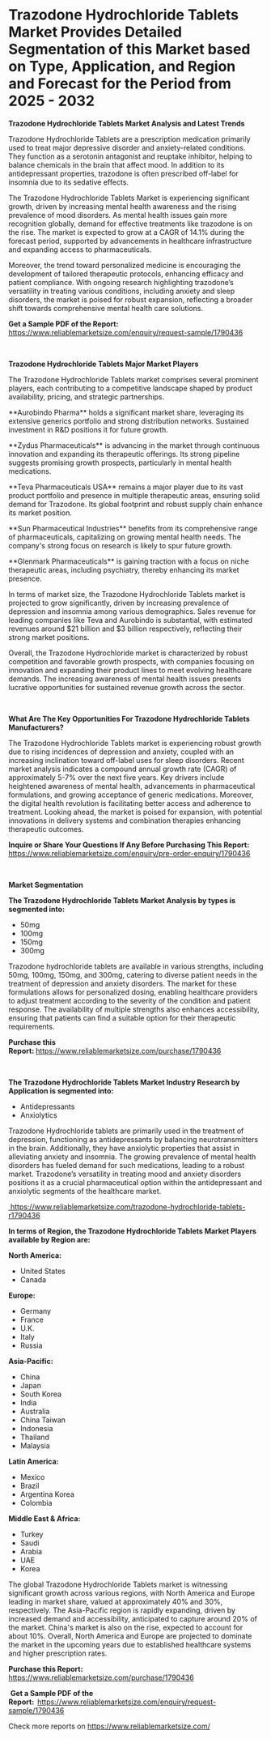 <p><h1>Trazodone Hydrochloride Tablets Market Provides Detailed Segmentation of this Market based on Type, Application, and Region and Forecast for the Period from 2025 - 2032</h1></p><p><strong>Trazodone Hydrochloride Tablets Market Analysis and Latest Trends</strong></p>
<p><p>Trazodone Hydrochloride Tablets are a prescription medication primarily used to treat major depressive disorder and anxiety-related conditions. They function as a serotonin antagonist and reuptake inhibitor, helping to balance chemicals in the brain that affect mood. In addition to its antidepressant properties, trazodone is often prescribed off-label for insomnia due to its sedative effects.</p><p>The Trazodone Hydrochloride Tablets Market is experiencing significant growth, driven by increasing mental health awareness and the rising prevalence of mood disorders. As mental health issues gain more recognition globally, demand for effective treatments like trazodone is on the rise. The market is expected to grow at a CAGR of 14.1% during the forecast period, supported by advancements in healthcare infrastructure and expanding access to pharmaceuticals.</p><p>Moreover, the trend toward personalized medicine is encouraging the development of tailored therapeutic protocols, enhancing efficacy and patient compliance. With ongoing research highlighting trazodone’s versatility in treating various conditions, including anxiety and sleep disorders, the market is poised for robust expansion, reflecting a broader shift towards comprehensive mental health care solutions.</p></p>
<p><strong>Get a Sample PDF of the Report:&nbsp;</strong> <a href="https://www.reliablemarketsize.com/enquiry/request-sample/1790436?utm_campaign=2453&utm_medium=2&utm_source=Github&utm_content=ia&utm_term=08032025&utm_id=trazodone-hydrochloride-tablets">https://www.reliablemarketsize.com/enquiry/request-sample/1790436</a></p>
<p>&nbsp;</p>
<p><strong>Trazodone Hydrochloride Tablets Major Market Players</strong></p>
<p><p>The Trazodone Hydrochloride Tablets market comprises several prominent players, each contributing to a competitive landscape shaped by product availability, pricing, and strategic partnerships.</p><p>**Aurobindo Pharma** holds a significant market share, leveraging its extensive generics portfolio and strong distribution networks. Sustained investment in R&D positions it for future growth.</p><p>**Zydus Pharmaceuticals** is advancing in the market through continuous innovation and expanding its therapeutic offerings. Its strong pipeline suggests promising growth prospects, particularly in mental health medications.</p><p>**Teva Pharmaceuticals USA** remains a major player due to its vast product portfolio and presence in multiple therapeutic areas, ensuring solid demand for Trazodone. Its global footprint and robust supply chain enhance its market position.</p><p>**Sun Pharmaceutical Industries** benefits from its comprehensive range of pharmaceuticals, capitalizing on growing mental health needs. The company's strong focus on research is likely to spur future growth.</p><p>**Glenmark Pharmaceuticals** is gaining traction with a focus on niche therapeutic areas, including psychiatry, thereby enhancing its market presence. </p><p>In terms of market size, the Trazodone Hydrochloride Tablets market is projected to grow significantly, driven by increasing prevalence of depression and insomnia among various demographics. Sales revenue for leading companies like Teva and Aurobindo is substantial, with estimated revenues around $21 billion and $3 billion respectively, reflecting their strong market positions.</p><p>Overall, the Trazodone Hydrochloride market is characterized by robust competition and favorable growth prospects, with companies focusing on innovation and expanding their product lines to meet evolving healthcare demands. The increasing awareness of mental health issues presents lucrative opportunities for sustained revenue growth across the sector.</p></p>
<p>&nbsp;</p>
<p><strong>What Are The Key Opportunities For Trazodone Hydrochloride Tablets Manufacturers?</strong></p>
<p><p>The Trazodone Hydrochloride Tablets market is experiencing robust growth due to rising incidences of depression and anxiety, coupled with an increasing inclination toward off-label uses for sleep disorders. Recent market analysis indicates a compound annual growth rate (CAGR) of approximately 5-7% over the next five years. Key drivers include heightened awareness of mental health, advancements in pharmaceutical formulations, and growing acceptance of generic medications. Moreover, the digital health revolution is facilitating better access and adherence to treatment. Looking ahead, the market is poised for expansion, with potential innovations in delivery systems and combination therapies enhancing therapeutic outcomes.</p></p>
<p><strong>Inquire or Share Your Questions If Any Before Purchasing This Report:</strong> <a href="https://www.reliablemarketsize.com/enquiry/pre-order-enquiry/1790436?utm_campaign=2453&utm_medium=2&utm_source=Github&utm_content=ia&utm_term=08032025&utm_id=trazodone-hydrochloride-tablets">https://www.reliablemarketsize.com/enquiry/pre-order-enquiry/1790436</a></p>
<p>&nbsp;</p>
<p><strong>Market Segmentation</strong></p>
<p><strong>The Trazodone Hydrochloride Tablets Market Analysis by types is segmented into:</strong></p>
<p><ul><li>50mg</li><li>100mg</li><li>150mg</li><li>300mg</li></ul></p>
<p><p>Trazodone hydrochloride tablets are available in various strengths, including 50mg, 100mg, 150mg, and 300mg, catering to diverse patient needs in the treatment of depression and anxiety disorders. The market for these formulations allows for personalized dosing, enabling healthcare providers to adjust treatment according to the severity of the condition and patient response. The availability of multiple strengths also enhances accessibility, ensuring that patients can find a suitable option for their therapeutic requirements.</p></p>
<p><strong>Purchase this Report:&nbsp;</strong><a href="https://www.reliablemarketsize.com/purchase/1790436?utm_campaign=2453&utm_medium=2&utm_source=Github&utm_content=ia&utm_term=08032025&utm_id=trazodone-hydrochloride-tablets">https://www.reliablemarketsize.com/purchase/1790436</a></p>
<p>&nbsp;</p>
<p><strong>The Trazodone Hydrochloride Tablets Market Industry Research by Application is segmented into:</strong></p>
<p><ul><li>Antidepressants</li><li>Anxiolytics</li></ul></p>
<p><p>Trazodone Hydrochloride tablets are primarily used in the treatment of depression, functioning as antidepressants by balancing neurotransmitters in the brain. Additionally, they have anxiolytic properties that assist in alleviating anxiety and insomnia. The growing prevalence of mental health disorders has fueled demand for such medications, leading to a robust market. Trazodone’s versatility in treating mood and anxiety disorders positions it as a crucial pharmaceutical option within the antidepressant and anxiolytic segments of the healthcare market.</p></p>
<p><a href="https://www.reliablemarketsize.com/trazodone-hydrochloride-tablets-r1790436?utm_campaign=2453&utm_medium=2&utm_source=Github&utm_content=ia&utm_term=08032025&utm_id=trazodone-hydrochloride-tablets">&nbsp;https://www.reliablemarketsize.com/trazodone-hydrochloride-tablets-r1790436</a></p>
<p><strong>In terms of Region, the Trazodone Hydrochloride Tablets Market Players available by Region are:</strong></p>
<p>
    <p> <strong> North America: </strong>
        <ul>
            <li>United States</li>
            <li>Canada</li>
        </ul>
        </p> 
    <p> <strong> Europe: </strong>
        <ul>
            <li>Germany</li>
            <li>France</li>
            <li>U.K.</li>
            <li>Italy</li>
            <li>Russia</li>
        </ul>
        </p> 
    <p> <strong> Asia-Pacific: </strong>
        <ul>
            <li>China</li>
            <li>Japan</li>
            <li>South Korea</li>
            <li>India</li>
            <li>Australia</li>
            <li>China Taiwan</li>
            <li>Indonesia</li>
            <li>Thailand</li>
            <li>Malaysia</li>
        </ul>
        </p> 
    <p> <strong> Latin America: </strong>
        <ul>
            <li>Mexico</li>
            <li>Brazil</li>
            <li>Argentina Korea</li>
            <li>Colombia</li>
        </ul>
        </p> 
    <p> <strong> Middle East & Africa: </strong>
        <ul>
            <li>Turkey</li>
            <li>Saudi</li>
            <li>Arabia</li>
            <li>UAE</li>
            <li>Korea</li>
        </ul>
    </p>
    </p>
<p><p>The global Trazodone Hydrochloride Tablets market is witnessing significant growth across various regions, with North America and Europe leading in market share, valued at approximately 40% and 30%, respectively. The Asia-Pacific region is rapidly expanding, driven by increased demand and accessibility, anticipated to capture around 20% of the market. China's market is also on the rise, expected to account for about 10%. Overall, North America and Europe are projected to dominate the market in the upcoming years due to established healthcare systems and higher prescription rates.</p></p>
<p><strong>Purchase this Report: </strong><a href="https://www.reliablemarketsize.com/purchase/1790436?utm_campaign=2453&utm_medium=2&utm_source=Github&utm_content=ia&utm_term=08032025&utm_id=trazodone-hydrochloride-tablets">https://www.reliablemarketsize.com/purchase/1790436</a></p>
<p>&nbsp;<strong>Get a Sample PDF of the Report:&nbsp;&nbsp;</strong><a href="https://www.reliablemarketsize.com/enquiry/request-sample/1790436?utm_campaign=2453&utm_medium=2&utm_source=Github&utm_content=ia&utm_term=08032025&utm_id=trazodone-hydrochloride-tablets">https://www.reliablemarketsize.com/enquiry/request-sample/1790436</a></p>
<p><strong></strong></p>
<p>Check more reports on <a href="https://www.reliablemarketsize.com/?utm_campaign=2453&utm_medium=2&utm_source=Github&utm_content=ia&utm_term=08032025&utm_id=trazodone-hydrochloride-tablets">https://www.reliablemarketsize.com/</a></p>